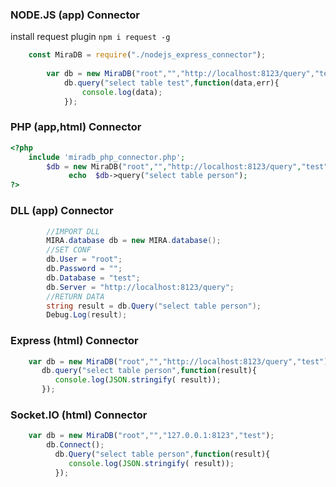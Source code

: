 ### NODE.JS (app) Connector
install request plugin ``` npm i request -g ```

```js
    const MiraDB = require("./nodejs_express_connector");
        
        var db = new MiraDB("root","","http://localhost:8123/query","test");   
            db.query("select table test",function(data,err){
                console.log(data);
            });
```


### PHP (app,html) Connector

```php
<?php
    include 'miradb_php_connector.php';
        $db = new MiraDB("root","","http://localhost:8123/query","test");
             echo  $db->query("select table person");
?>
```

### DLL (app) Connector

```c#
        //IMPORT DLL
        MIRA.database db = new MIRA.database();
        //SET CONF
        db.User = "root";
        db.Password = "";
        db.Database = "test";
        db.Server = "http://localhost:8123/query";
        //RETURN DATA
        string result = db.Query("select table person");
        Debug.Log(result);
```

### Express (html) Connector

```js
    var db = new MiraDB("root","","http://localhost:8123/query","test");      
       db.query("select table person",function(result){
          console.log(JSON.stringify( result));
       });    
```

### Socket.IO (html) Connector

```js       
    var db = new MiraDB("root","","127.0.0.1:8123","test");               
        db.Connect();
          db.Query("select table person",function(result){
             console.log(JSON.stringify( result));
          });     
```
